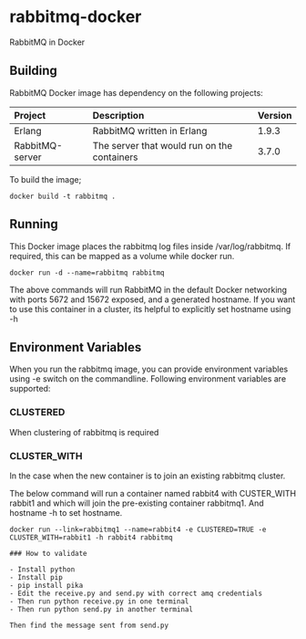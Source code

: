 # rabbitmq-docker

RabbitMQ in Docker

## Building

RabbitMQ Docker image has dependency on the following projects:

|Project |Description |Version
|:----------|:-----------|:-----------|
|Erlang|RabbitMQ written in Erlang|1.9.3|
|RabbitMQ-server|The server that would run on the containers|3.7.0|

To build the image;
```
docker build -t rabbitmq .
```
## Running

This Docker image places the rabbitmq log files inside /var/log/rabbitmq. If required, this can be mapped as a volume while docker run.

```
docker run -d --name=rabbitmq rabbitmq
```
The above commands will run RabbitMQ in the default Docker networking with ports 5672 and 15672 exposed, and a generated hostname. If you want to use this container in a cluster, its helpful to explicitly set hostname using -h


## Environment Variables
When you run the rabbitmq image, you can provide environment variables using -e switch on the commandline. Following environment variables are supported:

### CLUSTERED
When clustering of rabbitmq is required

### CLUSTER_WITH
In the case when the new container is to join an existing rabbitmq cluster.

The below command will run a container named rabbit4 with CUSTER_WITH rabbit1 and  which will join the pre-existing container rabbitmq1. And hostname -h to set hostname.

```
docker run --link=rabbitmq1 --name=rabbit4 -e CLUSTERED=TRUE -e CLUSTER_WITH=rabbit1 -h rabbit4 rabbitmq

### How to validate

- Install python
- Install pip
- pip install pika
- Edit the receive.py and send.py with correct amq credentials
- Then run python receive.py in one terminal
- Then run python send.py in another terminal

Then find the message sent from send.py
